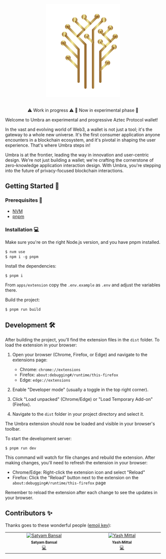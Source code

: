 <!-- markdownlint-disable -->
<div align="center">
  <img src="pages/popup/src/common/assets/logoSM.svg" height="">
</div>
<div align="center">
<br />
<!-- markdownlint-restore -->

⚠️ Work in progress ⚠️
🚨 Now in experimental phase 🚨

</div>

Welcome to Umbra an experimental and progressive Aztec Protocol wallet!

In the vast and evolving world of Web3, a wallet is not just a tool; it's the gateway to a whole new universe. It's the first consumer application anyone encounters in a blockchain ecosystem, and it's pivotal in shaping the user experience. That's where Umbra steps in!

Umbra is at the frontier, leading the way in innovation and user-centric design. We're not just building a wallet; we're crafting the cornerstone of zero-knowledge application interaction design. With Umbra, you're stepping into the future of privacy-focused blockchain interactions.

## Getting Started 🚀

### Prerequisites 📌

- [NVM](https://github.com/nvm-sh/nvm)
- [pnpm](https://pnpm.io/installation)

### Installation 💻

Make sure you're on the right Node.js version, and you have pnpm installed.

```shell
$ nvm use
$ npm i -g pnpm
```

Install the dependencies:

```shell
$ pnpm i
```

From `apps/extension` copy the `.env.example` as `.env` and adjust the variables there.

Build the project:

```shell
$ pnpm run build
```

## Development 🛠️

After building the project, you'll find the extension files in the `dist` folder. To load the extension in your browser:

1. Open your browser (Chrome, Firefox, or Edge) and navigate to the extensions page:
   - Chrome: `chrome://extensions`
   - Firefox: `about:debugging#/runtime/this-firefox`
   - Edge: `edge://extensions`

2. Enable "Developer mode" (usually a toggle in the top right corner).

3. Click "Load unpacked" (Chrome/Edge) or "Load Temporary Add-on" (Firefox).

4. Navigate to the `dist` folder in your project directory and select it.

The Umbra extension should now be loaded and visible in your browser's toolbar.

To start the development server:

```shell
$ pnpm run dev
```

This command will watch for file changes and rebuild the extension. After making changes, you'll need to refresh the extension in your browser:

- Chrome/Edge: Right-click the extension icon and select "Reload"
- Firefox: Click the "Reload" button next to the extension on the `about:debugging#/runtime/this-firefox` page

Remember to reload the extension after each change to see the updates in your browser.
## Contributors ✨

Thanks goes to these wonderful people
([emoji key](https://allcontributors.org/docs/en/emoji-key)):

<!-- ALL-CONTRIBUTORS-LIST:START - Do not remove or modify this section -->
<!-- prettier-ignore-start -->
<!-- markdownlint-disable -->
<table>
  <tbody>
    <tr>
      <td align="center" valign="top" width="14.28%"><a href="https://github.com/satyambnsal"><img src="https://avatars.githubusercontent.com/u/13951843?v=4?s=100" width="100px;" alt="Satyam Bansal"/><br /><sub><b>Satyam Bansal</b></sub></a><br /><a href="https://github.com/tileville/tileville/commits?author=satyambnsal" title="Code">💻</a></td>
      <td align="center" valign="top" width="14.28%"><a href="https://github.com/yassmittal"><img src="https://avatars.githubusercontent.com/u/112745526?v=4?s=100" width="100px;" alt="Yash Mittal"/><br /><sub><b>Yash Mittal</b></sub></a><br /><a href="https://github.com/tileville/tileville/commits?author=yassmittal" title="Code">💻</a></td>
    </tr>
  </tbody>
</table>

<!-- markdownlint-restore -->
<!-- prettier-ignore-end -->

<!-- ALL-CONTRIBUTORS-LIST:END -->